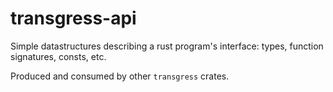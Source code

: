 # transgress-api

Simple datastructures describing a rust program's interface: types, function signatures, consts, etc.

Produced and consumed by other `transgress` crates.
